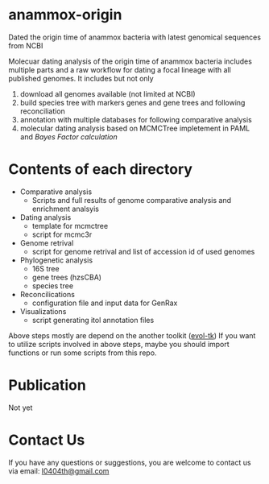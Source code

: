 # anammox-origin
Dated the origin time of anammox bacteria with latest genomical sequences from NCBI

Molecuar dating analysis of the origin time of anammox bacteria includes multiple parts and a raw workflow for dating a focal lineage with all published genomes.
It includes but not only
1. download all genomes available (not limited at NCBI)
2. build species tree with markers genes and gene trees and following reconciliation
3. annotation with multiple databases for following comparative analysis
4. molecular dating analysis based on MCMCTree impletement in PAML and *Bayes Factor calculation*


# Contents of each directory

* Comparative analysis 
  * Scripts and full results of genome comparative analysis and enrichment analsyis
* Dating analysis
  * template for mcmctree
  * script for mcmc3r 
* Genome retrival
  * script for genome retrival and list of accession id of used genomes
* Phylogenetic analysis
  * 16S tree
  * gene trees (hzsCBA)
  * species tree
* Reconcilications
  * configuration file and input data for GenRax
* Visualizations
  * script generating itol annotation files 

Above steps mostly are depend on the another toolkit ([evol-tk](https://github.com/444thLiao/evol_tk)) 
If you want to utilize scripts involved in above steps, maybe you should import functions or run some scripts from this repo.


# Publication
Not yet

# Contact Us
If you have any questions or suggestions, you are welcome to contact us via email: l0404th@gmail.com